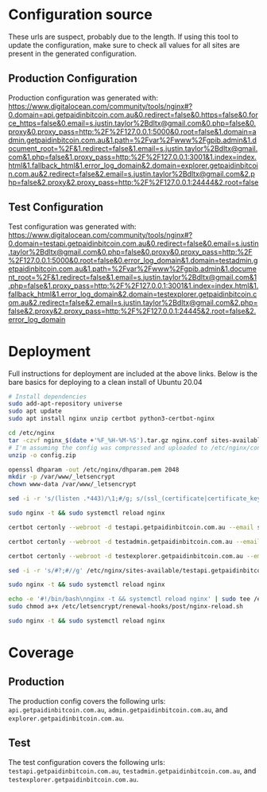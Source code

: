 # Configuration source
These urls are suspect, probably due to the length. If using this tool to update the configuration, make sure to check all values for all sites are present in the generated configuration.
## Production Configuration
Production configuration was generated with:  https://www.digitalocean.com/community/tools/nginx#?0.domain=api.getpaidinbitcoin.com.au&0.redirect=false&0.https=false&0.force_https=false&0.email=s.justin.taylor%2Bdltx@gmail.com&0.php=false&0.proxy&0.proxy_pass=http:%2F%2F127.0.0.1:5000&0.root=false&1.domain=admin.getpaidinbitcoin.com.au&1.path=%2Fvar%2Fwww%2Fgpib.admin&1.document_root=%2F&1.redirect=false&1.email=s.justin.taylor%2Bdltx@gmail.com&1.php=false&1.proxy_pass=http:%2F%2F127.0.0.1:3001&1.index=index.html&1.fallback_html&1.error_log_domain&2.domain=explorer.getpaidinbitcoin.com.au&2.redirect=false&2.email=s.justin.taylor%2Bdltx@gmail.com&2.php=false&2.proxy&2.proxy_pass=http:%2F%2F127.0.0.1:24444&2.root=false

## Test Configuration
Test configuration was generated with: https://www.digitalocean.com/community/tools/nginx#?0.domain=testapi.getpaidinbitcoin.com.au&0.redirect=false&0.email=s.justin.taylor%2Bdltx@gmail.com&0.php=false&0.proxy&0.proxy_pass=http:%2F%2F127.0.0.1:5000&0.root=false&0.error_log_domain&1.domain=testadmin.getpaidinbitcoin.com.au&1.path=%2Fvar%2Fwww%2Fgpib.admin&1.document_root=%2F&1.redirect=false&1.email=s.justin.taylor%2Bdltx@gmail.com&1.php=false&1.proxy_pass=http:%2F%2F127.0.0.1:3001&1.index=index.html&1.fallback_html&1.error_log_domain&2.domain=testexplorer.getpaidinbitcoin.com.au&2.redirect=false&2.email=s.justin.taylor%2Bdltx@gmail.com&2.php=false&2.proxy&2.proxy_pass=http:%2F%2F127.0.0.1:24445&2.root=false&2.error_log_domain

# Deployment
Full instructions for deployment are included at the above links. Below is the bare basics for deploying to a clean install of Ubuntu 20.04
```bash
# Install dependencies
sudo add-apt-repository universe
sudo apt update
sudo apt install nginx unzip certbot python3-certbot-nginx

cd /etc/nginx
tar -czvf nginx_$(date +'%F_%H-%M-%S').tar.gz nginx.conf sites-available/ sites-enabled/ nginxconfig.io/
# I'm assuming the config was compressed and uploaded to /etc/nginx/config.zip
unzip -o config.zip

openssl dhparam -out /etc/nginx/dhparam.pem 2048
mkdir -p /var/www/_letsencrypt
chown www-data /var/www/_letsencrypt

sed -i -r 's/(listen .*443)/\1;#/g; s/(ssl_(certificate|certificate_key|trusted_certificate) )/#;#\1/g' /etc/nginx/sites-available/testapi.getpaidinbitcoin.com.au.conf /etc/nginx/sites-available/testadmin.getpaidinbitcoin.com.au.conf /etc/nginx/sites-available/testexplorer.getpaidinbitcoin.com.au.conf

sudo nginx -t && sudo systemctl reload nginx

certbot certonly --webroot -d testapi.getpaidinbitcoin.com.au --email s.justin.taylor+dltx@gmail.com -w /var/www/_letsencrypt -n --agree-tos --force-renewal

certbot certonly --webroot -d testadmin.getpaidinbitcoin.com.au --email s.justin.taylor+dltx@gmail.com -w /var/www/_letsencrypt -n --agree-tos --force-renewal

certbot certonly --webroot -d testexplorer.getpaidinbitcoin.com.au --email s.justin.taylor+dltx@gmail.com -w /var/www/_letsencrypt -n --agree-tos --force-renewal

sed -i -r 's/#?;#//g' /etc/nginx/sites-available/testapi.getpaidinbitcoin.com.au.conf/etc/nginx/sites-available/testadmin.getpaidinbitcoin.com.au.conf/etc/nginx/sites-available/testexplorer.getpaidinbitcoin.com.au.conf

sudo nginx -t && sudo systemctl reload nginx

echo -e '#!/bin/bash\nnginx -t && systemctl reload nginx' | sudo tee /etc/letsencrypt/renewal-hooks/post/nginx-reload.sh
sudo chmod a+x /etc/letsencrypt/renewal-hooks/post/nginx-reload.sh

sudo nginx -t && sudo systemctl reload nginx
```

# Coverage
## Production
The production config covers the following urls: `api.getpaidinbitcoin.com.au`, `admin.getpaidinbitcoin.com.au`, and `explorer.getpaidinbitcoin.com.au`.
## Test
The test configuration covers the following urls:  `testapi.getpaidinbitcoin.com.au`, `testadmin.getpaidinbitcoin.com.au`, and `testexplorer.getpaidinbitcoin.com.au`.


